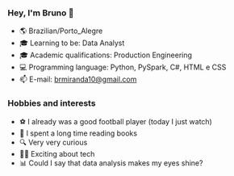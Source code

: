 ### Hey, I'm Bruno 👋 

- 🌎 Brazilian/Porto_Alegre
- 🎓 Learning to be: Data Analyst
- 🎓 Academic qualifications: Production Engineering
- 💻 Programming language: Python, PySpark, C#, HTML e CSS 
- 📫 E-mail: brmiranda10@gmail.com

### Hobbies and interests

- ⚽ I already was a good football player (today I just watch)
- 📖 I spent a long time reading books
- 🔍 Very very curious
- 👨‍💻 Exciting about tech
- 📊 Could I say that data analysis makes my eyes shine?

